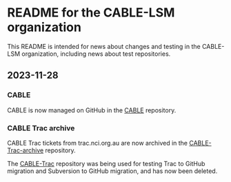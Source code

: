 # README for the CABLE-LSM organization

This README is intended for news about changes and testing in the CABLE-LSM organization, including news about test repositories.

## 2023-11-28

### CABLE
CABLE is now managed on GitHub in the [CABLE](https://github.com/CABLE-LSM/CABLE) repository.

### CABLE Trac archive
CABLE Trac tickets from trac.nci.org.au are now archived in the [CABLE-Trac-archive](https://github.com/CABLE-LSM/CABLE-Trac-archive) repository.

The [CABLE-Trac](https://github.com/CABLE-LSM/CABLE-Trac) repository was being used for testing Trac to GitHub migration and
Subversion to GitHub migration, and has now been deleted.
